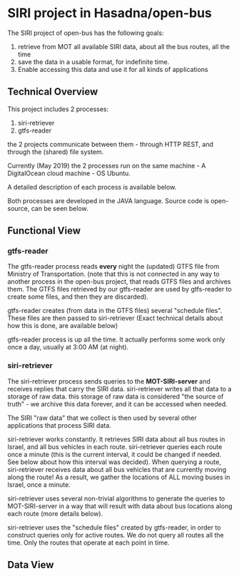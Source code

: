 # SIRI project in Hasadna/open-bus

The SIRI project of open-bus has the following goals:

1. retrieve from MOT all available SIRI data, about all the bus routes, all the time
2. save the data in a usable format, for indefinite time.
3. Enable accessing this data and use it for all kinds of applications


## Technical Overview

This project includes 2 processes: 

1. siri-retriever 
2. gtfs-reader

the 2 projects communicate between them - through HTTP REST, and through the (shared) file system.

Currently (May 2019) the 2 processes run on the same machine - A DigitalOcean cloud machine - OS Ubuntu.

A detailed description of each process is available below.

Both processes are developed in the JAVA language. Source code is open-source, can be seen below.

## Functional View
### gtfs-reader
The gtfs-reader process reads **every** night the (updated) GTFS file from Ministry of Transportation.
(note that this is not connected in any way to another process in the open-bus project, that reads GTFS files and archives them. The GTFS files retrieved by our gtfs-reader are used by gtfs-reader to create some files, and then they are discarded).

gtfs-reader creates (from data in the GTFS files) several "schedule files". These files are then passed to siri-retriever (Exact technical details about how this is done, are available below)

gtfs-reader process is up all the time. It actually performs some work only once a day, usually at 3:00 AM (at night).

### siri-retriever
The siri-retriever process sends queries to the **MOT-SIRI-server** and receives replies that carry the SIRI data. siri-retriever writes all that data to a storage of raw data. this storage of raw data is considered "the source of truth" - we archive this data forever, and it can be accessed when needed.

The SIRI "raw data" that we collect is then used by several other applications that process SIRI data.

siri-retriever works constantly. It retrieves SIRI data about all bus routes in Israel, and all bus vehicles in each route.
siri-retriever queries each route once a minute (this is the current interval, it could be changed if needed. See below about how this interval was decided). When querying a route, siri-retriever receives data about all bus vehicles that are currently moving along the route! As a result, we gather the locations of ALL moving buses in Israel, once a minute.

siri-retriever uses several non-trivial algorithms to generate the queries to MOT-SIRI-server in a way that will result with data about bus locations along each route (more details below).

siri-retriever uses the "schedule files" created by gtfs-reader, in order to construct queries only for active routes. We do not query all routes all the time. Only the routes that operate at each point in time.


## Data View
